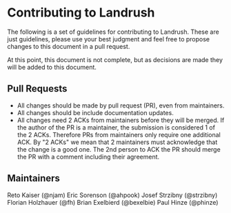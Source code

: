 # Contributing to Landrush

The following is a set of guidelines for contributing to Landrush.  These are just guidelines, please use your best judgment and feel free to propose changes to this document in a pull request.

At this point, this document is not complete, but as decisions are made they will be added to this document. 

## Pull Requests

* All changes should be made by pull request (PR), even from maintainers. 
* All changes should be include documentation updates.
* All changes need 2 ACKs from maintainers before they will be merged. If the author of the PR is a maintainer, the submission is considered 1 of the 2 ACKs.  Therefore PRs from maintainers only require one additional ACK. By "2 ACKs" we mean that 2 maintainers must acknowledge that the change is a good one. The 2nd person to ACK the PR should merge the PR with a comment including their agreement.

## Maintainers

Reto Kaiser (@njam)
Eric Sorenson (@ahpook)
Josef Strzibny (@strzibny)
Florian Holzhauer (@fh)
Brian Exelbierd (@bexelbie)
Paul Hinze (@phinze)
